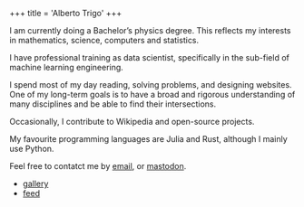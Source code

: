 +++
title  = 'Alberto Trigo'
+++

I am currently doing a Bachelor’s physics degree. This reflects my interests in mathematics, science, computers and statistics.
 
I have professional training as data scientist, specifically in the sub-field of machine learning engineering. 

I spend most of my day reading, solving problems, and designing websites.
One of my long-term goals is to have a broad and rigorous understanding of many disciplines and be able to find their intersections. 

Occasionally, I contribute to Wikipedia and open-source projects.

My favourite programming languages are Julia and Rust, although I mainly use Python.

Feel free to contatct me by [email](mailto:contact@albertotrigo.eu), or [mastodon](https://scicomm.xyz/@tunjan).

- [gallery](./gallery)
- [feed](./atom.xml)

